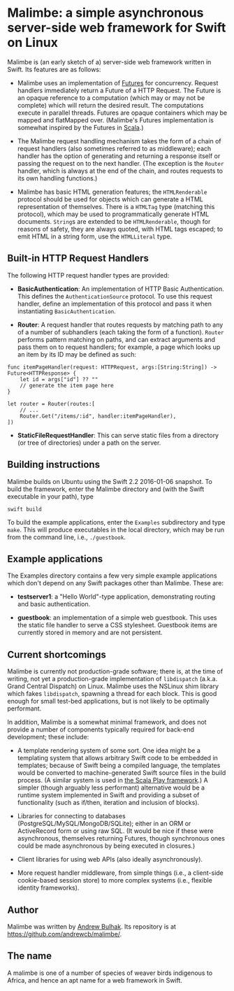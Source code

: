 # Malimbe: a simple asynchronous server-side web framework for Swift on Linux

Malimbe is (an early sketch of a) server-side web framework written in Swift. Its features are as follows:

- Malimbe uses an implementation of [Futures](https://en.wikipedia.org/wiki/Futures_and_promises) for concurrency. Request handlers immediately return a Future of a HTTP Request. The Future is an opaque reference to a computation (which may or may not be complete) which will return the desired result.  The computations execute in parallel threads.  Futures are opaque containers which may be mapped and flatMapped over. (Malimbe's Futures implementation is somewhat inspired by the Futures in [Scala](http://scala-lang.org).)


- The Malimbe request handling mechanism takes the form of a chain of request handlers (also sometimes referred to as middleware); each handler has the option of generating and returning a response itself or passing the request on to the next handler. (The exception is the `Router` handler, which is always at the end of the chain, and routes requests to its own handling functions.)

- Malimbe has basic HTML generation features; the `HTMLRenderable` protocol should be used for objects which can generate a HTML representation of themselves. There is a `HTMLTag` type (matching this protocol), which may be used to programmatically generate HTML documents. `String`s are extended to be `HTMLRenderable`, though for reasons of safety, they are always quoted, with HTML tags escaped; to emit HTML in a string form, use the `HTMLLiteral` type.

## Built-in HTTP Request Handlers

The following HTTP request handler types are provided:

- **BasicAuthentication**: An implementation of HTTP Basic Authentication. This defines the `AuthenticationSource` protocol. To use this request handler, define an implementation of this protocol and pass it when instantiating `BasicAuthentication`.

- **Router**: A request handler that routes requests by matching path to any of a number
    of subhandlers (each taking the form of a function). `Router` performs pattern matching on paths, and can extract arguments and pass them on to request handlers; for example, a page which looks up an item by its ID may be defined as such:

```
func itemPageHandler(request: HTTPRequest, args:[String:String]) -> Future<HTTPResponse> {
	let id = args["id"] ?? ""
	// generate the item page here
} 

let router = Router(routes:[
    // ...
	Router.Get("/items/:id", handler:itemPageHandler),
])

```

- **StaticFileRequestHandler**: This can serve static files from a directory (or tree of directories) under a path on the server. 

## Building instructions

Malimbe builds on Ubuntu using the Swift 2.2 2016-01-06 snapshot. To build the framework, enter the Malimbe directory and (with the Swift executable in your path), type 
```
swift build
```

To build the example applications, enter the `Examples` subdirectory and type `make`.  This will produce executables in the local directory, which may be run from the command line, i.e., `./guestbook`. 

## Example applications

The Examples directory contains a few very simple example applications which don't depend on any Swift packages other than Malimbe. These are:

- **testserver1**: a "Hello World"-type application, demonstrating routing and basic authentication.

- **guestbook**: an implementation of a simple web guestbook. This uses the static file handler to serve a CSS stylesheet. Guestbook items are currently stored in memory and are not persistent.

## Current shortcomings

Malimbe is currently not production-grade software; there is, at the time of writing, not yet a production-grade implementation of `libdispatch` (a.k.a. Grand Central Dispatch) on Linux. Malimbe uses the NSLinux shim library which fakes `libdispatch`, spawning a thread for each block. This is good enough for small test-bed applications, but is not likely to be optimally performant.

In addition, Malimbe is a somewhat minimal framework, and does not provide a number of components typically required for back-end development; these include:

- A template rendering system of some sort. One idea might be a templating system that allows arbitrary Swift code to be embedded in templates; because of Swift being a compiled language, the templates would be converted to machine-generated Swift source files in the build process. (A similar system is used in [the Scala Play framework](https://www.playframework.com).)  A simpler (though arguably less performant) alternative would be a runtime system implemented in Swift and providing a subset of functionality (such as if/then, iteration and inclusion of blocks).

- Libraries for connecting to databases (PostgreSQL/MySQL/MongoDB/SQLite); either in an ORM or ActiveRecord form or using raw SQL. (It would be nice if these were asynchronous, themselves returning Futures, though synchronous ones could be made asynchronous by being executed in closures.)

- Client libraries for using web APIs (also ideally asynchronously).

- More request handler middleware, from simple things (i.e., a client-side cookie-based session store) to more complex systems (i.e., flexible identity frameworks).


## Author

Malimbe was written by [Andrew Bulhak](http://dev.null.org/acb/). Its repository is at https://github.com/andrewcb/malimbe/.

## The name

A malimbe is one of a number of species of weaver birds indigenous to Africa, and hence an apt name for a web framework in Swift.